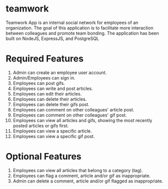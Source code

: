 # teamwork
Teamwork App is an internal social network for employees of an organization. The goal of this application is to facilitate more interaction between colleagues and promote team bonding. The application has been built on NodeJS, ExpressJS, and PostgreSQL

# Required Features
1. Admin can create an employee user account.
2. Admin/Employees can sign in.
3. Employees can post gifs.
4. Employees can write and post articles.
5. Employees can edit their articles.
6. Employees can delete their articles.
7. Employees can delete their gifs post.
8. Employees can comment on other colleagues' article post.
9. Employees can comment on other colleagues' gif post.
10. Employees can view all articles and gifs, showing the most recently posted articles or gifs first.
11. Employees can view a specific article.
12. Employees can view a specific gif post.

# Optional Features
1. Employees can view all articles that belong to a category (tag).
2. Employees can flag a comment, article and/or gif as inappropriate.
3. Admin can delete a comment, article and/or gif flagged as inappropriate.
